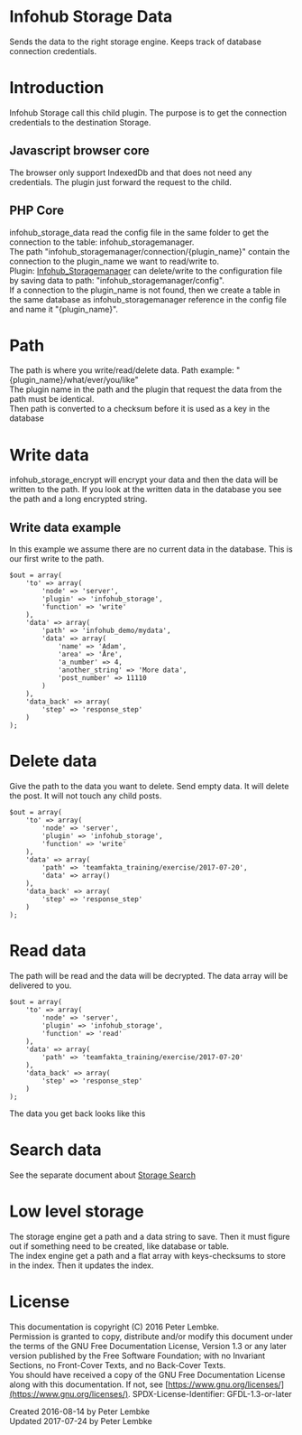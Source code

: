 # Infohub Storage Data
Sends the data to the right storage engine. Keeps track of database connection credentials.  

# Introduction
Infohub Storage call this child plugin. The purpose is to get the connection credentials to the destination Storage.  

## Javascript browser core
The browser only support IndexedDb and that does not need any credentials. The plugin just forward the request to the child.  
    
## PHP Core
infohub_storage_data read the config file in the same folder to get the connection to the table: infohub_storagemanager.  
The path "infohub_storagemanager/connection/{plugin_name}" contain the connection to the plugin_name we want to read/write to.  
Plugin: [Infohub_Storagemanager](plugin,infohub_storagemanager) can delete/write to the configuration file by saving data to path: "infohub_storagemanager/config".  
If a connection to the plugin_name is not found, then we create a table in the same database as infohub_storagemanager reference in the config file and name it "{plugin_name}".  
    
# Path
The path is where you write/read/delete data. Path example: "{plugin_name}/what/ever/you/like"  
The plugin name in the path and the plugin that request the data from the path must be identical.  
Then path is converted to a checksum before it is used as a key in the database  

# Write data
infohub_storage_encrypt will encrypt your data and then the data will be written to the path. If you look at the written data in the database you see the path and a long encrypted string.  

## Write data example
In this example we assume there are no current data in the database. This is our first write to the path.  
    
    $out = array(
        'to' => array(
            'node' => 'server',
            'plugin' => 'infohub_storage',
            'function' => 'write'
        ),
        'data' => array(
            'path' => 'infohub_demo/mydata',
            'data' => array(
                'name' => 'Adam',
                'area' => 'Åre',
                'a_number' => 4,
                'another_string' => 'More data',
                'post_number' => 11110
            )
        ),
        'data_back' => array(
            'step' => 'response_step'
        )
    );

# Delete data
Give the path to the data you want to delete. Send empty data. It will delete the post. It will not touch any child posts.  

    $out = array(
        'to' => array(
            'node' => 'server',
            'plugin' => 'infohub_storage',
            'function' => 'write'
        ),
        'data' => array(
            'path' => 'teamfakta_training/exercise/2017-07-20',
            'data' => array()
        ),
        'data_back' => array(
            'step' => 'response_step'
        )
    );

# Read data
The path will be read and the data will be decrypted. The data array will be delivered to you.  

    $out = array(
        'to' => array(
            'node' => 'server',
            'plugin' => 'infohub_storage',
            'function' => 'read'
        ),
        'data' => array(
            'path' => 'teamfakta_training/exercise/2017-07-20'
        ),
        'data_back' => array(
            'step' => 'response_step'
        )
    );

The data you get back looks like this  

# Search data
See the separate document about [Storage Search](plugin,infohub_storage_search)  

# Low level storage
The storage engine get a path and a data string to save. Then it must figure out if something need to be created, like database or table.  
The index engine get a path and a flat array with keys-checksums to store in the index. Then it updates the index.  

# License
This documentation is copyright (C) 2016 Peter Lembke.  
Permission is granted to copy, distribute and/or modify this document under the terms of the GNU Free Documentation License, Version 1.3 or any later version published by the Free Software Foundation; with no Invariant Sections, no Front-Cover Texts, and no Back-Cover Texts.  
You should have received a copy of the GNU Free Documentation License along with this documentation. If not, see [https://www.gnu.org/licenses/](https://www.gnu.org/licenses/).  SPDX-License-Identifier: GFDL-1.3-or-later  

Created 2016-08-14 by Peter Lembke  
Updated 2017-07-24 by Peter Lembke  
